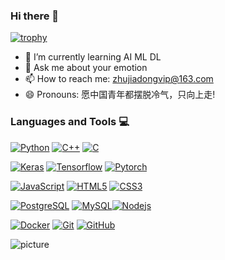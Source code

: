 ### Hi there 👋

[![trophy](https://github-profile-trophy.vercel.app/?username=ZhuJD-China&title=Star,Follower,Commit,Repo,Issue&theme=gruvbox)](https://github.com/ryo-ma/github-profile-trophy)

- 🌱 I’m currently learning AI ML DL
- 💬 Ask me about your emotion
- 📫 How to reach me: zhujiadongvip@163.com
- 😄 Pronouns: 愿中国青年都摆脱冷气，只向上走!

### Languages and Tools :computer:

[![Python](https://img.shields.io/badge/-Python-black?style=flat&logo=python&link=https://github.com/hritik5102)](https://github.com/hritik5102) [![C++](https://img.shields.io/badge/-C++-00599C?style=flat&logo=c++&link=https://github.com/hritik5102)](https://github.com/hritik5102) [![C](https://img.shields.io/badge/-A8B9CC?style=flat&logo=c&logoColor=white&link=https://github.com/hritik5102)](https://github.com/hritik5102)

 [![Keras](https://img.shields.io/badge/-Keras-red?style=flat&logo=keras&link=https://github.com/hritik5102)](https://github.com/hritik5102) [![Tensorflow](https://img.shields.io/badge/-Tensorflow-gray?style=flat&logo=tensorflow&link=https://github.com/hritik5102)](https://github.com/hritik5102) [![Pytorch](https://img.shields.io/badge/-Pytorch-purple?style=flat&logo=Pytorch&link=https://github.com/hritik5102)](https://github.com/hritik5102) 

[![JavaScript](https://img.shields.io/badge/-JavaScript-black?style=flat&logo=javascript&link=https://github.com/hritik5102)](https://github.com/hritik5102)
[![HTML5](https://img.shields.io/badge/-HTML5-E34F26?style=flat&logo=html5&logoColor=white&link=https://github.com/hritik5102)](https://github.com/hritik5102) [![CSS3](https://img.shields.io/badge/-CSS3-1572B6?style=flat&logo=css3&link=https://github.com/hritik5102)](https://github.com/hritik5102)

 [![PostgreSQL](https://img.shields.io/badge/-PostgreSQL-336791?style=flat&logo=postgresql&link=https://github.com/hritik5102)](https://github.com/hritik5102) [![MySQL](https://img.shields.io/badge/-MySQL-black?style=flat&logo=mysql&link=https://github.com/hritik5102)](https://github.com/hritik5102)[![Nodejs](https://img.shields.io/badge/-Nodejs-black?style=flat&logo=Node.js&link=https://github.com/hritik5102)](https://github.com/hritik5102) 

[![Docker](https://img.shields.io/badge/-Docker-black?style=flat&logo=docker&link=https://github.com/hritik5102)](https://github.com/hritik5102) [![Git](https://img.shields.io/badge/-Git-black?style=flat&logo=git&link=https://github.com/hritik5102)](https://github.com/hritik5102) [![GitHub](https://img.shields.io/badge/-GitHub-181717?style=flat&logo=github&link=https://github.com/hritik5102)](https://github.com/hritik5102)



![picture](https://raw.githubusercontent.com/saadeghi/saadeghi/master/dino.gif)

<!--

**ZhuJD-China/ZhuJD-China** is a ✨ _special_ ✨ repository because its `README.md` (this file) appears on your GitHub profile.

Here are some ideas to get you started:

- 🔭 I’m currently working on ...
- 🌱 I’m currently learning ...
- 👯 I’m looking to collaborate on ...
- 🤔 I’m looking for help with ...
- 💬 Ask me about ...
- 📫 How to reach me: ...
- 😄 Pronouns: ...
- ⚡ Fun fact: ...
-->
